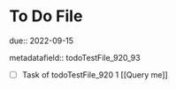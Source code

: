 # To Do File

due:: 2022-09-15

metadatafield:: todoTestFile_920_93

- [ ] Task of todoTestFile_920 1 [[Query me]]
